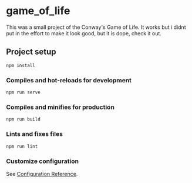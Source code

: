 # game_of_life

This was a small project of the Conway's Game of Life. It works but i didnt put in the effort to make it look good, but it is dope, check it out.

## Project setup
```
npm install
```

### Compiles and hot-reloads for development
```
npm run serve
```

### Compiles and minifies for production
```
npm run build
```

### Lints and fixes files
```
npm run lint
```

### Customize configuration
See [Configuration Reference](https://cli.vuejs.org/config/).

